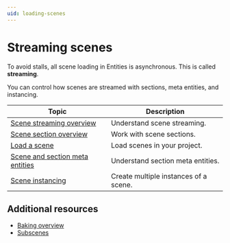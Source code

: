 ```yaml
---
uid: loading-scenes
---
```


# Streaming scenes

To avoid stalls, all scene loading in Entities is asynchronous. This is called **streaming**.

You can control how scenes are streamed with sections, meta entities, and instancing.

|**Topic**|**Description**|
|---|---|
|[Scene streaming overview](streaming-overview.md)|Understand scene streaming.|
|[Scene section overview](streaming-scene-sections.md)|Work with scene sections.|
|[Load a scene](streaming-loading-scenes.md)|Load scenes in your project.|
|[Scene and section meta entities](streaming-meta-entities.md)|Understand section meta entities.|
|[Scene instancing](streaming-scene-instancing.md)|Create multiple instances of a scene.|

## Additional resources

* [Baking overview](baking.md)
* [Subscenes](conversion-subscenes.md)
